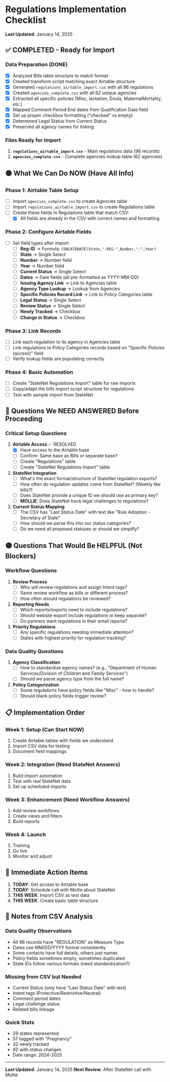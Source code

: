 # Regulations Implementation Checklist

**Last Updated**: January 14, 2025

## ✅ COMPLETED - Ready for Import

### Data Preparation (DONE)
- [x] Analyzed Bills table structure to match format
- [x] Created transform script matching exact Airtable structure
- [x] Generated `regulations_airtable_import.csv` with all 96 regulations
- [x] Created `agencies_complete.csv` with all 62 unique agencies
- [x] Extracted all specific policies (Misc, lactation, Doula, MaternalMortality, etc.)
- [x] Mapped Comment Period End dates from Qualification Date field
- [x] Set up proper checkbox formatting ("checked" vs empty)
- [x] Determined Legal Status from Current Status
- [x] Preserved all agency names for linking

### Files Ready for Import
1. **`regulations_airtable_import.csv`** - Main regulations data (96 records)
2. **`agencies_complete.csv`** - Complete agencies lookup table (62 agencies)

## 🟢 What We Can Do NOW (Have All Info)

### Phase 1: Airtable Table Setup
- [ ] Import `agencies_complete.csv` to create Agencies table
- [ ] Import `regulations_airtable_import.csv` to create Regulations table
- [ ] Create these fields in Regulations table that match CSV:
  - [x] All fields are already in the CSV with correct names and formatting

### Phase 2: Configure Airtable Fields
- [ ] Set field types after import:
  - [ ] **Reg-ID** → Formula: `CONCATENATE(State,"-REG-",Number,"-",Year)`
  - [ ] **State** → Single Select
  - [ ] **Number** → Number field
  - [ ] **Year** → Number field
  - [ ] **Current Status** → Single Select
  - [ ] **Dates** → Date fields (all pre-formatted as YYYY-MM-DD)
  - [ ] **Issuing Agency Link** → Link to Agencies table
  - [ ] **Agency Type Lookup** → Lookup from Agencies
  - [ ] **Specific Policies Record Link** → Link to Policy Categories table
  - [ ] **Legal Status** → Single Select
  - [ ] **Review Status** → Single Select
  - [ ] **Newly Tracked** → Checkbox
  - [ ] **Change in Status** → Checkbox

### Phase 3: Link Records
- [ ] Link each regulation to its agency in Agencies table
- [ ] Link regulations to Policy Categories records based on "Specific Policies (access)" field
- [ ] Verify lookup fields are populating correctly

### Phase 4: Basic Automation
- [ ] Create "StateNet Regulations Import" table for raw imports
- [ ] Copy/adapt the bills import script structure for regulations
- [ ] Test with sample import from StateNet

## 🔴 Questions We NEED ANSWERED Before Proceeding

### Critical Setup Questions
1. **Airtable Access** ✅ RESOLVED
   - [x] Have access to the Airtable base
   - [ ] Confirm: Same base as Bills or separate base?
   - [ ] Create "Regulations" table
   - [ ] Create "StateNet Regulations Import" table

2. **StateNet Integration**
   - [ ] What's the exact format/structure of StateNet regulation exports?
   - [ ] How often do regulation updates come from StateNet? (Weekly like bills?)
   - [ ] Does StateNet provide a unique ID we should use as primary key?
   - [ ] **MOLLIE**: Does StateNet track legal challenges to regulations?

3. **Current Status Mapping**
   - [ ] The CSV has "Last Status Date" with text like "Rule Adoption - Secretary of State"
   - [ ] How should we parse this into our status categories?
   - [ ] Do we need all proposed statuses or should we simplify?

## 🟡 Questions That Would Be HELPFUL (Not Blockers)

### Workflow Questions
1. **Review Process**
   - [ ] Who will review regulations and assign Intent tags?
   - [ ] Same review workflow as bills or different process?
   - [ ] How often should regulations be reviewed?

2. **Reporting Needs**
   - [ ] Which reports/exports need to include regulations?
   - [ ] Should website export include regulations or keep separate?
   - [ ] Do partners want regulations in their email reports?

3. **Priority Regulations**
   - [ ] Any specific regulations needing immediate attention?
   - [ ] States with highest priority for regulation tracking?

### Data Quality Questions
1. **Agency Classification**
   - [ ] How to standardize agency names? (e.g., "Department of Human Services/Division of Children and Family Services")
   - [ ] Should we parse agency type from the full name?

2. **Policy Categorization**
   - [ ] Some regulations have policy fields like "Misc" - how to handle?
   - [ ] Should blank policy fields trigger review?

## 📋 Implementation Order

### Week 1: Setup (Can Start NOW)
1. Create Airtable tables with fields we understand
2. Import CSV data for testing
3. Document field mappings

### Week 2: Integration (Need StateNet Answers)
1. Build import automation
2. Test with real StateNet data
3. Set up scheduled imports

### Week 3: Enhancement (Need Workflow Answers)  
1. Add review workflows
2. Create views and filters
3. Build reports

### Week 4: Launch
1. Training
2. Go live
3. Monitor and adjust

## 🚨 Immediate Action Items

1. **TODAY**: Get access to Airtable base
2. **TODAY**: Schedule call with Mollie about StateNet
3. **THIS WEEK**: Import CSV as test data
4. **THIS WEEK**: Create basic table structure

## 📝 Notes from CSV Analysis

### Data Quality Observations
- All 96 records have "REGULATION" as Measure Type
- Dates use MM/DD/YYYY format consistently  
- Some contacts have full details, others just names
- Policy fields sometimes empty, sometimes duplicated
- State IDs follow various formats (need standardization?)

### Missing from CSV but Needed
- Current Status (only have "Last Status Date" with text)
- Intent tags (Protective/Restrictive/Neutral)
- Comment period dates
- Legal challenge status
- Related bills linkage

### Quick Stats
- 29 states represented
- 57 tagged with "Pregnancy"
- 32 newly tracked
- 92 with status changes
- Date range: 2024-2025

---

**Last Updated**: January 14, 2025
**Next Review**: After StateNet call with Mollie